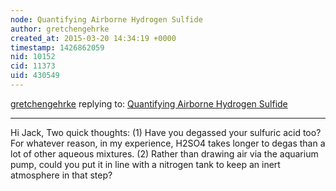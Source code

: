 ```yaml
---
node: Quantifying Airborne Hydrogen Sulfide
author: gretchengehrke
created_at: 2015-03-20 14:34:19 +0000
timestamp: 1426862059
nid: 10152
cid: 11373
uid: 430549
---
```




[gretchengehrke](../profile/gretchengehrke) replying to: [Quantifying Airborne Hydrogen Sulfide](../notes/JSummers/03-10-2014/quantifying-airborne-hydrogen-sulfide)

----
Hi Jack, Two quick thoughts: (1) Have you degassed your sulfuric acid too?  For whatever reason, in my experience, H2SO4 takes longer to degas than a lot of other aqueous mixtures.  (2) Rather than drawing air via the aquarium pump, could you put it in line with a nitrogen tank to keep an inert atmosphere in that step?